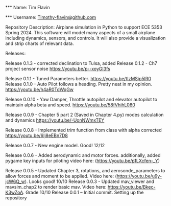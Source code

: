 *** Name: Tim Flavin

*** Username: Timothy-flavin@github.com

Repository Description: Airplane simulation in Python to support ECE 5353 Spring 2024.  This software will model many aspects of a small airplane including dynamics, sensors, and controls.  It will also provide a visualization and strip charts of relevant data.

Releases:

Release 0.1.3 - corrected declination to Tulsa, added 
Release 0.1.2 - Ch7 project sensor noise https://youtu.be/p--xoyGI3fs 

Release 0.1.1 - Tuned Parameters better. https://youtu.be/tIzMSip5lR0
Release 0.1.0 - Auto Pilot follows a heading. Pretty neat in my opinion. https://youtu.be/h4aR0TdWqGw 

Release 0.0.10 - Yaw Damper, Throttle autopilot and elevator autopilot to maintain alpha beta and speed. https://youtu.be/58fVhihL080

Release 0.0.9 - Chapter 5 part 2 (Saved in Chapter 4.py) modes calculation and dynamics https://youtu.be/-UonNWmxTEY

Release 0.0.8 - Implemented trim function from class with alpha corrected https://youtu.be/6Ij8eEBn7D8 

Release 0.0.7 - New engine model.  Good!  12/12

Release 0.0.6 - Added aerodynamic and motor forces. additionally, added pygame key inputs for piloting video here: (https://youtu.be/p1LXcfen-_Y)

Release 0.0.5 - Updated Chapter 3, rotations, and aerosonde_parameters to allow forces and moment to be applied. Video here: (https://youtu.be/u9y-jcW6Q_w). Looks good! 10/10
Release 0.0.3 - Updated mav_viewer and mavsim_chap2 to render basic mav. Video here: https://youtu.be/Bkec-K3wZoA. Grade 10/10
Release 0.0.1 – Initial commit. Setting up the repository

